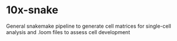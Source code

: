 # 10x-snake
General snakemake pipeline to generate cell matrices for single-cell analysis and .loom files to assess cell development
